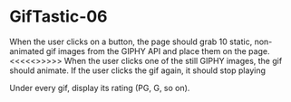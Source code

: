 # GifTastic-06
When the user clicks on a button, the page should grab 10 static, non-animated gif images from the GIPHY API and place them on the page.
                              <<<<<<Work in Progress>>>>>>
When the user clicks one of the still GIPHY images, the gif should animate. If the user clicks the gif again, it should stop playing

Under every gif, display its rating (PG, G, so on).